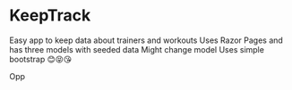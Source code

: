 # KeepTrack

Easy app to keep data about trainers and workouts
Uses Razor Pages and has three models with seeded data
Might change model 
Uses simple bootstrap 😊😝😘

Opp
